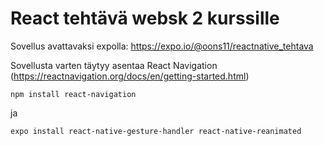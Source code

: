 # React tehtävä websk 2 kurssille 

Sovellus avattavaksi expolla: https://expo.io/@oons11/reactnative_tehtava

Sovellusta varten täytyy asentaa React Navigation (https://reactnavigation.org/docs/en/getting-started.html)

    npm install react-navigation

ja 

    expo install react-native-gesture-handler react-native-reanimated

